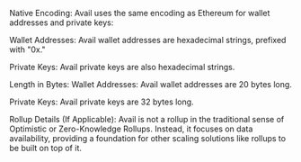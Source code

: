 Native Encoding:
Avail uses the same encoding as Ethereum for wallet addresses and private keys:

Wallet Addresses: Avail wallet addresses are hexadecimal strings, prefixed with "0x."


Private Keys: Avail private keys are also hexadecimal strings.



Length in Bytes:
Wallet Addresses: Avail wallet addresses are 20 bytes long.

Private Keys: Avail private keys are 32 bytes long.

Rollup Details (If Applicable):
Avail is not a rollup in the traditional sense of Optimistic or Zero-Knowledge Rollups. Instead, it focuses on data availability, providing a foundation for other scaling solutions like rollups to be built on top of it.